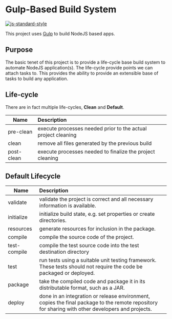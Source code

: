 # Gulp-Based Build System

[![js-standard-style](https://img.shields.io/badge/code%20style-standard-brightgreen.svg)](http://standardjs.com)

This project uses [Gulp](http://gulpjs.com/) to build NodeJS based apps.

## Purpose

The basic tenet of this project is to provide a life-cycle base build system
to automate NodeJS application(s). The life-cycle provide points we can
attach tasks to. This provides the ability to provide an extensible base of
tasks to build any application.

## Life-cycle

There are in fact multiple life-cycles, **Clean** and **Default**.

| Name       | Description                                                   |
| ---------- |:------------------------------------------------------------- |
| pre-clean  | execute processes needed prior to the actual project cleaning |
| clean      | remove all files generated by the previous build              |
| post-clean | execute processes needed to finalize the project cleaning     |

## Default Lifecycle

| Name                    | Description                                                                                                                                                                   |
| ----------------------- |:----------------------------------------------------------------------------------------------------------------------------------------------------------------------------- |
| validate                | validate the project is correct and all necessary information is available.                                                                                                   |
| initialize              | initialize build state, e.g. set properties or create directories.                                                                                                            |
| resources               | generate resources for inclusion in the package.                                                                                                                              |
| compile                 | compile the source code of the project.                                                                                                                                       |
| test-compile            | compile the test source code into the test destination directory                                                                                                              |
| test                    | run tests using a suitable unit testing framework. These tests should not require the code be packaged or deployed.                                                           |
| package                 | take the compiled code and package it in its distributable format, such as a JAR.                                                                                             |
| deploy                  | done in an integration or release environment, copies the final package to the remote repository for sharing with other developers and projects.                              |
